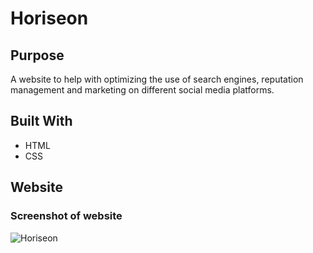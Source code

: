 # Horiseon

## Purpose
A website to help with optimizing the use of search engines, reputation management and marketing on different social media platforms.

## Built With
* HTML
* CSS

## Website


### Screenshot of website

![Horiseon](/https://github.com/msvillarreal21/Challenge1/blob/main/Develop/assets/images/Challenge%20screenshot.png?raw=true)

